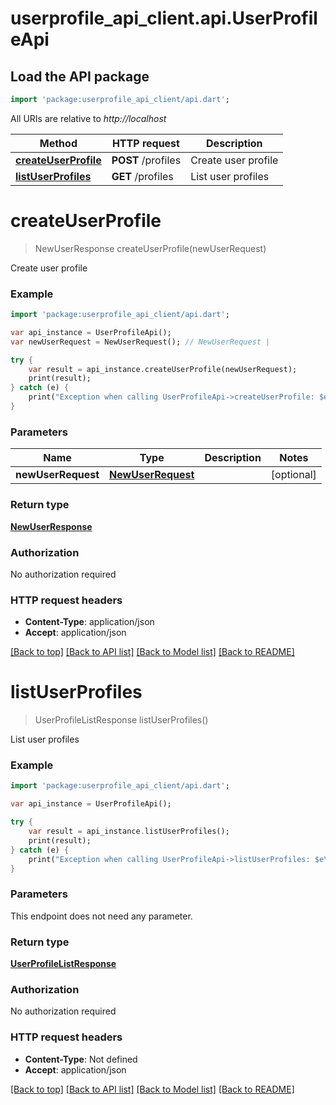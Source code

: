 # userprofile_api_client.api.UserProfileApi

## Load the API package
```dart
import 'package:userprofile_api_client/api.dart';
```

All URIs are relative to *http://localhost*

Method | HTTP request | Description
------------- | ------------- | -------------
[**createUserProfile**](UserProfileApi.md#createUserProfile) | **POST** /profiles | Create user profile
[**listUserProfiles**](UserProfileApi.md#listUserProfiles) | **GET** /profiles | List user profiles


# **createUserProfile**
> NewUserResponse createUserProfile(newUserRequest)

Create user profile

### Example 
```dart
import 'package:userprofile_api_client/api.dart';

var api_instance = UserProfileApi();
var newUserRequest = NewUserRequest(); // NewUserRequest | 

try { 
    var result = api_instance.createUserProfile(newUserRequest);
    print(result);
} catch (e) {
    print("Exception when calling UserProfileApi->createUserProfile: $e\n");
}
```

### Parameters

Name | Type | Description  | Notes
------------- | ------------- | ------------- | -------------
 **newUserRequest** | [**NewUserRequest**](NewUserRequest.md)|  | [optional] 

### Return type

[**NewUserResponse**](NewUserResponse.md)

### Authorization

No authorization required

### HTTP request headers

 - **Content-Type**: application/json
 - **Accept**: application/json

[[Back to top]](#) [[Back to API list]](../README.md#documentation-for-api-endpoints) [[Back to Model list]](../README.md#documentation-for-models) [[Back to README]](../README.md)

# **listUserProfiles**
> UserProfileListResponse listUserProfiles()

List user profiles

### Example 
```dart
import 'package:userprofile_api_client/api.dart';

var api_instance = UserProfileApi();

try { 
    var result = api_instance.listUserProfiles();
    print(result);
} catch (e) {
    print("Exception when calling UserProfileApi->listUserProfiles: $e\n");
}
```

### Parameters
This endpoint does not need any parameter.

### Return type

[**UserProfileListResponse**](UserProfileListResponse.md)

### Authorization

No authorization required

### HTTP request headers

 - **Content-Type**: Not defined
 - **Accept**: application/json

[[Back to top]](#) [[Back to API list]](../README.md#documentation-for-api-endpoints) [[Back to Model list]](../README.md#documentation-for-models) [[Back to README]](../README.md)

